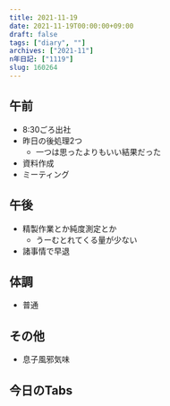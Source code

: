 ```yaml
---
title: 2021-11-19
date: 2021-11-19T00:00:00+09:00
draft: false
tags: ["diary", ""]
archives: ["2021-11"]
n年日記: ["1119"]
slug: 160264
---
```

## 午前
- 8:30ごろ出社
- 昨日の後処理2つ
  - 一つは思ったよりもいい結果だった
- 資料作成
- ミーティング
## 午後
- 精製作業とか純度測定とか
  - うーむとれてくる量が少ない
- 諸事情で早退
## 体調
- 普通
## その他
- 息子風邪気味
## 今日のTabs